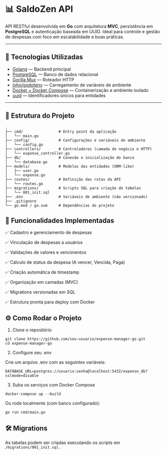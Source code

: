 # 📊 SaldoZen API

API RESTful desenvolvida em **Go** com arquitetura **MVC**, persistência em **PostgreSQL** e autenticação baseada em UUID. Ideal para controle e gestão de despesas com foco em escalabilidade e boas práticas.

---

## 🚀 Tecnologias Utilizadas

- [Golang](https://go.dev/) — Backend principal
- [PostgreSQL](https://www.postgresql.org/) — Banco de dados relacional
- [Gorilla Mux](https://github.com/gorilla/mux) — Roteador HTTP
- [joho/godotenv](https://github.com/joho/godotenv) — Carregamento de variáveis de ambiente
- [Docker + Docker Compose](https://docs.docker.com/compose/) — Containerização e ambiente isolado
- [uuid](https://pkg.go.dev/github.com/google/uuid) — Identificadores únicos para entidades

---

## 📁 Estrutura do Projeto

```shell
.
├── cmd/                # Entry point da aplicação
│   └── main.go
├── config/             # Configurações e variáveis de ambiente
│   └── config.go
├── controllers/        # Controladores (camada de negócio e HTTP)
│   └── expense_controller.go
├── db/                 # Conexão e inicialização do banco
│   └── database.go
├── models/             # Modelos das entidades (ORM-like)
│   ├── user.go
│   └── expense.go
├── routes/             # Definição das rotas da API
│   └── routes.go
├── migrations/         # Scripts SQL para criação de tabelas
│   └── 001_init.sql
├── .env                # Variáveis de ambiente (não versionado)
├── .gitignore
└── go.mod / go.sum     # Dependências do projeto
```
## 🧪 Funcionalidades Implementadas

✅ Cadastro e gerenciamento de despesas

✅ Vinculação de despesas a usuários

✅ Validações de valores e vencimentos

✅ Cálculo de status da despesa (A vencer, Vencida, Paga)

✅ Criação automática de timestamp

✅ Organização em camadas (MVC)

✅ Migrations versionadas em SQL

✅ Estrutura pronta para deploy com Docker

## ⚙️ Como Rodar o Projeto

1. Clone o repositório
```shell
git clone https://github.com/seu-usuario/expense-manager-go.git
cd expense-manager-go
```

2. Configure seu .env

Crie um arquivo .env com as seguintes variáveis:
```shell
DATABASE_URL=postgres://usuario:senha@localhost:5432/expense_db?sslmode=disable
```

3. Suba os serviços com Docker Compose
```shell
docker-compose up --build
```
Ou rode localmente (com banco configurado):
```shell
go run cmd/main.go
```

## 🛠️ Migrations
As tabelas podem ser criadas executando os scripts em ``` /migrations/001_init.sql. ```
